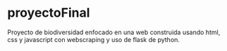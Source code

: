# proyectoFinal
Proyecto de biodiversidad enfocado en una web construida usando html, css y javascript con webscraping y uso de flask de python.
